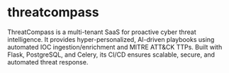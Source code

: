 # threatcompass
ThreatCompass is a multi-tenant SaaS for proactive cyber threat intelligence. It provides hyper-personalized, AI-driven playbooks using automated IOC ingestion/enrichment and MITRE ATT&amp;CK TTPs. Built with Flask, PostgreSQL, and Celery, its CI/CD ensures scalable, secure, and automated threat response.
